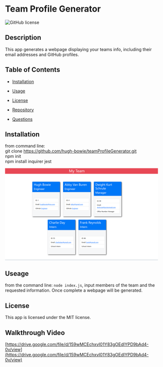 # Team Profile Generator
![GitHub license](https://img.shields.io/badge/license-MIT-blue.svg)


## Description
This app generates a webpage displaying your teams info, including their email addresses and GitHub profiles.


## Table of Contents 
* [Installation](#Installation)

* [Usage](#Usage)

* [License](#License)

* [Repository](#Repository)

* [Questions](#Questions)


## Installation
from command line:<br>
git clone https://github.com/hugh-bowie/teamProfileGenerator.git<br>
npm init<br>
npm install inquirer jest<br>


![Team Profile Generator](./assets/demo.png)


## Useage
from the command line: `node index.js`, input members of the team and the requested information.  Once complete a webpage will be generated.


## License
This app is licensed under the MIT license.

## Walkthrough Video

[https://drive.google.com/file/d/159wMCEchxvI01Y83gOEdIYPD9bAd4-0v/view](https://drive.google.com/file/d/159wMCEchxvI01Y83gOEdIYPD9bAd4-0v/view)
